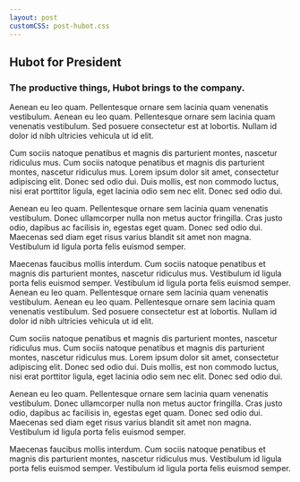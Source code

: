 ```yaml
---
layout: post
customCSS: post-hubot.css
---
```


<div class="box"></div>

<article>

<h1 id="fittext_4">Hubot for President</h1>
<h3 id="fittext_5">The productive things, Hubot brings to the company.</h3>

<script type="text/javascript">
  $("#fittext_4").fitText(.5, { minFontSize: '32px', maxFontSize: '114px' });
  $("#fittext_5").fitText(1, { minFontSize: '16px', maxFontSize: '32px' });
</script>

  <p>Aenean eu leo quam. Pellentesque ornare sem lacinia quam venenatis vestibulum. Aenean eu leo quam. Pellentesque ornare sem lacinia quam venenatis vestibulum. Sed posuere consectetur est at lobortis. Nullam id dolor id nibh ultricies vehicula ut id elit.

Cum sociis natoque penatibus et magnis dis parturient montes, nascetur ridiculus mus. Cum sociis natoque penatibus et magnis dis parturient montes, nascetur ridiculus mus. Lorem ipsum dolor sit amet, consectetur adipiscing elit. Donec sed odio dui. Duis mollis, est non commodo luctus, nisi erat porttitor ligula, eget lacinia odio sem nec elit. Donec sed odio dui.

Aenean eu leo quam. Pellentesque ornare sem lacinia quam venenatis vestibulum. Donec ullamcorper nulla non metus auctor fringilla. Cras justo odio, dapibus ac facilisis in, egestas eget quam. Donec sed odio dui. Maecenas sed diam eget risus varius blandit sit amet non magna. Vestibulum id ligula porta felis euismod semper.

Maecenas faucibus mollis interdum. Cum sociis natoque penatibus et magnis dis parturient montes, nascetur ridiculus mus. Vestibulum id ligula porta felis euismod semper. Vestibulum id ligula porta felis euismod semper.
Aenean eu leo quam. Pellentesque ornare sem lacinia quam venenatis vestibulum. Aenean eu leo quam. Pellentesque ornare sem lacinia quam venenatis vestibulum. Sed posuere consectetur est at lobortis. Nullam id dolor id nibh ultricies vehicula ut id elit.

Cum sociis natoque penatibus et magnis dis parturient montes, nascetur ridiculus mus. Cum sociis natoque penatibus et magnis dis parturient montes, nascetur ridiculus mus. Lorem ipsum dolor sit amet, consectetur adipiscing elit. Donec sed odio dui. Duis mollis, est non commodo luctus, nisi erat porttitor ligula, eget lacinia odio sem nec elit. Donec sed odio dui.

Aenean eu leo quam. Pellentesque ornare sem lacinia quam venenatis vestibulum. Donec ullamcorper nulla non metus auctor fringilla. Cras justo odio, dapibus ac facilisis in, egestas eget quam. Donec sed odio dui. Maecenas sed diam eget risus varius blandit sit amet non magna. Vestibulum id ligula porta felis euismod semper.

Maecenas faucibus mollis interdum. Cum sociis natoque penatibus et magnis dis parturient montes, nascetur ridiculus mus. Vestibulum id ligula porta felis euismod semper. Vestibulum id ligula porta felis euismod semper.

  </p>
</article>
